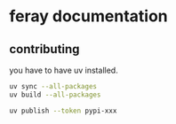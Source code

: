 # feray documentation

## contributing

you have to have uv installed.

```bash
uv sync --all-packages
uv build --all-packages

uv publish --token pypi-xxx
```

